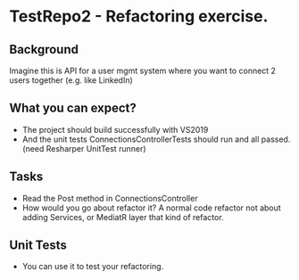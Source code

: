 # TestRepo2 - Refactoring exercise. 

## Background
Imagine this is API for a user mgmt system where you want to connect 2 users together (e.g. like LinkedIn) 

## What you can expect?
* The project should build successfully with VS2019 
* And the unit tests ConnectionsControllerTests should run and all passed. (need Resharper UnitTest runner)

## Tasks
- Read the Post method in ConnectionsController
- How would you go about refactor it? A normal code refactor not about adding Services, or MediatR layer that kind of refactor.

## Unit Tests
- You can use it to test your refactoring. 


